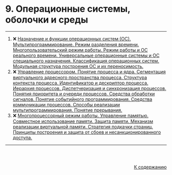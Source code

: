 #

<div id="md-top">
  <h1>9. Операционные системы, оболочки и среды</h1>
</div>

<hr/>
<ol>
  <li>❌ <a href="#1"> Назначение и функции операционных систем (ОС). Мультипрограммирование. Режим разделения времени. Многопользовательский режим работы. Режим работы и ОС реального времени. Универсальные операционные системы и ОС специального назначения. Классификация операционных систем. Модульная структура построения ОС и их переносимость. </a></li>
  <li>❌ <a href="#2"> Управление процессором. Понятие процесса и ядра. Сегментация виртуального адресного пространства процесса. Структура контекста процесса. Идентификатор и дескриптор процесса. Иерархия процессов. Диспетчеризация и синхронизация процессов. Понятия приоритета и очереди процессов. Средства обработки сигналов. Понятие событийного программирования. Средства коммуникации процессов. Способы реализации мультипрограммирования. Понятие прерывания. </a></li>
  <li>❌ <a href="#3"> Многопроцессорный режим работы. Управление памятью. Совместное использование памяти. Защита памяти. Механизм реализации виртуальной памяти. Стратегия подкачки страниц. Принципы построения и защита от сбоев и несанкционированного доступа. </a></li>
</ol>
<hr/>
<br />

##

<p align="right"><a href="#md-top">К содержанию</a></p>
